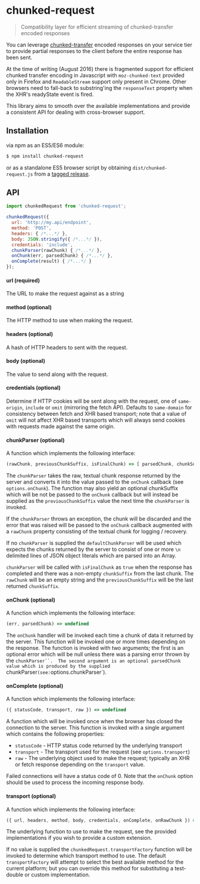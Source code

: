 # chunked-request
> Compatibility layer for efficient streaming of chunked-transfer encoded responses

You can leverage [chunked-transfer](https://en.wikipedia.org/wiki/Chunked_transfer_encoding) encoded responses on your service tier to provide partial responses to the client before the entire response has been sent.

At the time of writing (August 2016) there is fragmented support for efficient chunked transfer encoding in Javascript with `moz-chunked-text` provided only in Firefox and `ReadableStream` support only present in Chrome.  Other browsers need to fall-back to substring'ing the `responseText` property when the XHR's readyState event is fired.

This library aims to smooth over the available implementations and provide a consistent API for dealing with cross-browser support.

## Installation
via npm as an ES5/ES6 module:

```bash
$ npm install chunked-request
```

or as a standalone ES5 browser script by obtaining `dist/chunked-request.js` from a [tagged release](https://github.com/jonnyreeves/chunked-request/releases).

## API

```js
import chunkedRequest from 'chunked-request';

chunkedRequest({ 
  url: 'http://my.api/endpoint',
  method: 'POST',
  headers: { /*...*/ },
  body: JSON.stringify({ /*...*/ }),
  credentials: 'include',
  chunkParser(rawChunk) { /*...*/ },
  onChunk(err, parsedChunk) { /*...*/ },
  onComplete(result) { /*...*/ }
});
```

#### url (required)
The URL to make the request against as a string

#### method (optional)
The HTTP method to use when making the request.

#### headers (optional)
A hash of HTTP headers to sent with the request.

#### body (optional)
The value to send along with the request.

#### credentials (optional)
Determine if HTTP cookies will be sent along with the request, one of `same-origin`, `include` or `omit` (mirroring the fetch API).  Defaults to `same-domain` for consistency between fetch and XHR based transport; note that a value of `omit` will not affect XHR based transports which will always send cookies with requests made against the same origin.

#### chunkParser (optional) 
A function which implements the following interface:

```js
(rawChunk, previousChunkSuffix, isFinalChunk) => [ parsedChunk, chunkSuffix ]
```

The `chunkParser` takes the raw, textual chunk response returned by the server and converts it into the value passed to the `onChunk` callback (see `options.onChunk`).  The function may also yield an optional chunkSuffix which will be not be passed to the `onChunk` callback but will instead be supplied as the `previousChunkSuffix` value the next time the `chunkParser` is invoked.

If the `chunkParser` throws an exception, the chunk will be discarded and the error that was raised will be passed to the `onChunk` callback augmented with a `rawChunk` property consisting of the textual chunk for logging / recovery.

If no `chunkParser` is supplied the `defaultChunkParser` will be used which expects the chunks returned by the server to consist of one or more `\n` delimited lines of JSON object literals which are parsed into an Array.

`chunkParser` will be called with `isFinalChunk` as `true` when the response has completed and there was a non-empty `chunkSuffix` from the last chunk. The `rawChunk` will be an empty string and the `previousChunkSuffix` will be the last returned `chunkSuffix`.

#### onChunk (optional)
A function which implements the following interface:

```js
(err, parsedChunk) => undefined
```

The `onChunk` handler will be invoked each time a chunk of data it returned by the server. This function will be invoked one or more times depending on the response.  The function is invoked with two arguments; the first is an optional error which will be null unless there was a parsing error thrown by the `chunkParser``.  The second argument is an optional parsedChunk value which is produced by the supplied `chunkParser` (see: `options.chunkParser`).

#### onComplete (optional)
A function which implements the following interface:

```js
({ statusCode, transport, raw }) => undefined
```

A function which will be invoked once when the browser has closed the connection to the server. This function is invoked with a single argument which contains the following properties:

* `statusCode` - HTTP status code returned by the underlying transport
* `transport` - The transport used for the request (see `options.transport`)
* `raw` - The underlying object used to make the request; typically an XHR or fetch response depending on the `transport` value.

Failed connections will have a status code of 0. Note that the `onChunk` option should be used to process the incoming response body.

#### transport (optional)
A function which implements the following interface:

```js
({ url, headers, method, body, credentials, onComplete, onRawChunk }) => undefined
```

The underlying function to use to make the request, see the provided implementations if you wish to provide a custom extension.

If no value is supplied the `chunkedRequest.transportFactory` function will be invoked to determine which transport method to use.  The default `transportFactory` will attempt to select the best available method for the current platform; but you can override this method for substituting a test-double or custom implementation.
